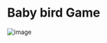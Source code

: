# Baby bird Game
![image](https://user-images.githubusercontent.com/81034448/119265769-79d82980-bc05-11eb-92b8-5aaa3411ecd4.png)
